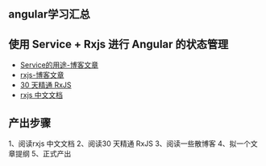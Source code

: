 ## angular学习汇总


## 使用 Service + Rxjs 进行 Angular 的状态管理

- [Service的用途-博客文章](https://danranvm.github.io/2019/03/01/angular-state-management/)
- [rxjs-博客文章](https://segmentfault.com/a/1190000008886598)
- [30 天精通 RxJS](https://ithelp.ithome.com.tw/articles/10189028)
- [rxjs 中文文档](https://cn.rx.js.org/manual/overview.html)



## 产出步骤
1、阅读rxjs 中文文档
2、阅读30 天精通 RxJS
3、阅读一些散博客
4、拟一个文章提纲
5、正式产出









